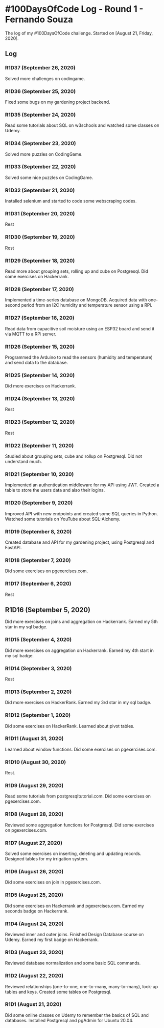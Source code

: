 # #100DaysOfCode Log - Round 1 - Fernando Souza

The log of my #100DaysOfCode challenge. Started on [August 21, Friday, 2020].


## Log

### R1D37 (September 26, 2020)

Solved more challenges on codingame.

### R1D36 (September 25, 2020)

Fixed some bugs on my gardening project backend.

### R1D35 (September 24, 2020)

Read some tutorials about SQL on w3schools and watched some classes on Udemy.

### R1D34 (September 23, 2020)

Solved more puzzles on CodingGame.


### R1D33 (September 22, 2020)

Solved some nice puzzles on CodingGame.

### R1D32 (September 21, 2020)

Installed selenium and started to code some webscraping codes.


### R1D31 (September 20, 2020)

Rest

### R1D30 (September 19, 2020)

Rest

### R1D29 (September 18, 2020)

Read more about grouping sets, rolling up and cube on Postgresql.
Did some exercises on Hackerrank.


### R1D28 (September 17, 2020)

Implemented a time-series database on MongoDB. 
Acquired data with one-second period from an I2C humidity and temperature sensor using a RPi.


### R1D27 (September 16, 2020)

Read data from capacitive soil moisture using an ESP32 board and send it via MQTT to a RPi server.

### R1D26 (September 15, 2020)

Programmed the Arduino to read the sensors (humidity and temperature) and send data to the database.

### R1D25 (September 14, 2020)

Did more exercises on Hackerrank.

### R1D24 (September 13, 2020)

Rest

### R1D23 (September 12, 2020)

Rest

### R1D22 (September 11, 2020)

Studied about grouping sets, cube and rollup on Postgresql.
Did not understand much.


### R1D21 (September 10, 2020)

Implemented an authentication middleware for my API using JWT.
Created a table to store the users data and also their logins.

### R1D20 (September 9, 2020)

Improved API with new endpoints and created some SQL queries in Python.
Watched some tutorials on YouTube about SQL-Alchemy.


### R1D19 (September 8, 2020)

Created database and API for my gardening project, using Postgresql and FastAPI.


### R1D18 (September 7, 2020)

Did some exercises on pgexercises.com.


### R1D17 (September 6, 2020)

Rest

## R1D16 (September 5, 2020)

Did more exercises on joins and aggregation on Hackerrank.
Earned my 5th star in my sql badge.

### R1D15 (September 4, 2020)

Did more exercises on aggregation on Hackerrank.
Earned my 4th start in my sql badge.

### R1D14 (September 3, 2020)

Rest


### R1D13 (September 2, 2020)

Did more exercises on HackerRank.
Earned my 3rd star in my sql badge.


### R1D12 (September 1, 2020)

Did some exercises on HackerRank.
Learned about pivot tables.

### R1D11 (August 31, 2020)

Learned about window functions.
Did some exercises on pgexercises.com.

### R1D10 (August 30, 2020)

Rest.

### R1D9 (August 29, 2020)

Read some tutorials from postgresqltutorial.com.
Did some exercises on pgexercises.com.

### R1D8 (August 28, 2020)

Reviewed some aggregation functions for Postgresql.
Did some exercises on pgexercises.com.

### R1D7 (August 27, 2020)

Solved some exercises on inserting, deleting and updating records.
Designed tables for my irrigation system.

### R1D6 (August 26, 2020)

Did some exercises on join in pgexercises.com.

### R1D5 (August 25, 2020)

Did some exercises on Hackerrank and pgexercises.com.
Earned my seconds badge on Hackerrank.

### R1D4 (August 24, 2020)

Reviewed inner and outer joins. Finished Design Database course on Udemy.
Earned my first badge on Hackerrank.

### R1D3 (August 23, 2020)

Reviewed database normalization and some basic SQL commands.

### R1D2 (August 22, 2020)

Reviewed relationships (one-to-one, one-to-many, many-to-many), look-up tables and keys.
Created some tables on Postgresql.

### R1D1 (August 21, 2020)

Did some online classes on Udemy to remember the basics of SQL and databases.
Installed Postgresql and pgAdmin for Ubuntu 20.04.
